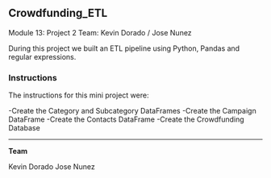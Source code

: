 ## Crowdfunding_ETL
Module 13: Project 2 Team: Kevin Dorado / Jose Nunez

During this project we built an ETL pipeline using Python, Pandas and regular expressions. 

### Instructions
The instructions for this mini project were:

-Create the Category and Subcategory DataFrames
-Create the Campaign DataFrame
-Create the Contacts DataFrame
-Create the Crowdfunding Database

---
**Team**

Kevin Dorado
Jose Nunez
